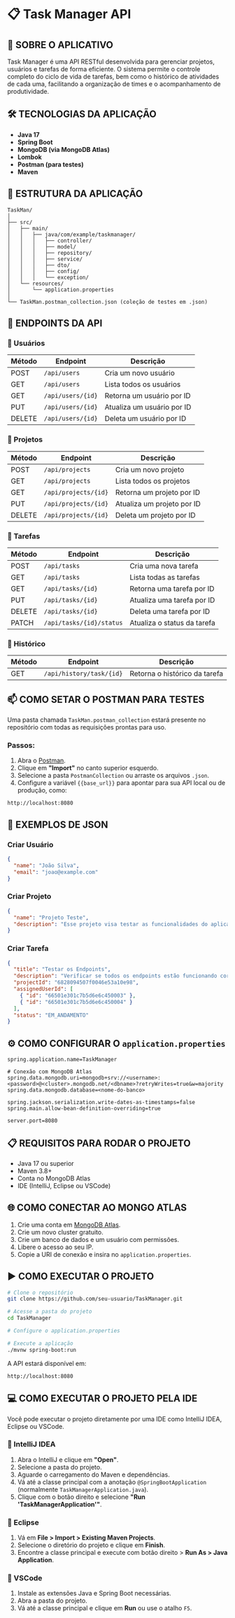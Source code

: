 
# 📋 Task Manager API

## 📌 SOBRE O APLICATIVO

Task Manager é uma API RESTful desenvolvida para gerenciar projetos, usuários e tarefas de forma eficiente. O sistema permite o controle completo do ciclo de vida de tarefas, bem como o histórico de atividades de cada uma, facilitando a organização de times e o acompanhamento de produtividade.


## 🛠️ TECNOLOGIAS DA APLICAÇÃO

- **Java 17**
- **Spring Boot**
- **MongoDB (via MongoDB Atlas)**
- **Lombok**
- **Postman (para testes)**
- **Maven**

## 🧱 ESTRUTURA DA APLICAÇÃO

```
TaskMan/
│
├── src/
│   ├── main/
│   │   ├── java/com/example/taskmanager/
│   │   │   ├── controller/
│   │   │   ├── model/
│   │   │   ├── repository/
│   │   │   ├── service/
│   │   │   ├── dto/
│   │   │   ├── config/
│   │   │   └── exception/
│   └── resources/
│       └── application.properties
│
└── TaskMan.postman_collection.json (coleção de testes em .json)
```

## 📡 ENDPOINTS DA API

### 🔹 Usuários

| Método | Endpoint | Descrição |
|--------|----------|-----------|
| POST   | `/api/users`         | Cria um novo usuário |
| GET    | `/api/users`         | Lista todos os usuários |
| GET    | `/api/users/{id}`    | Retorna um usuário por ID |
| PUT    | `/api/users/{id}`    | Atualiza um usuário por ID |
| DELETE | `/api/users/{id}`    | Deleta um usuário por ID |

### 🔹 Projetos

| Método | Endpoint | Descrição |
|--------|----------|-----------|
| POST   | `/api/projects`         | Cria um novo projeto |
| GET    | `/api/projects`         | Lista todos os projetos |
| GET    | `/api/projects/{id}`    | Retorna um projeto por ID |
| PUT    | `/api/projects/{id}`    | Atualiza um projeto por ID |
| DELETE | `/api/projects/{id}`    | Deleta um projeto por ID |

### 🔹 Tarefas

| Método | Endpoint | Descrição |
|--------|----------|-----------|
| POST   | `/api/tasks`                   | Cria uma nova tarefa |
| GET    | `/api/tasks`                   | Lista todas as tarefas |
| GET    | `/api/tasks/{id}`              | Retorna uma tarefa por ID |
| PUT    | `/api/tasks/{id}`              | Atualiza uma tarefa por ID |
| DELETE | `/api/tasks/{id}`              | Deleta uma tarefa por ID |
| PATCH  | `/api/tasks/{id}/status`       | Atualiza o status da tarefa |

### 🔹 Histórico

| Método | Endpoint | Descrição |
|--------|----------|-----------|
| GET    | `/api/history/task/{id}`       | Retorna o histórico da tarefa |

## 📫 COMO SETAR O POSTMAN PARA TESTES

Uma pasta chamada `TaskMan.postman_collection` estará presente no repositório com todas as requisições prontas para uso.

### Passos:

1. Abra o [Postman](https://www.postman.com/downloads/).
2. Clique em **"Import"** no canto superior esquerdo.
3. Selecione a pasta `PostmanCollection` ou arraste os arquivos `.json`.
4. Configure a variável `{{base_url}}` para apontar para sua API local ou de produção, como:

```
http://localhost:8080
```

## 🧪 EXEMPLOS DE JSON

### Criar Usuário

```json
{
  "name": "João Silva",
  "email": "joao@example.com"
}
```

### Criar Projeto

```json
{
  "name": "Projeto Teste",
  "description": "Esse projeto visa testar as funcionalidades do aplicativo"
}
```

### Criar Tarefa

```json
{
  "title": "Testar os Endpoints",
  "description": "Verificar se todos os endpoints estão funcionando corretamente",
  "projectId": "6828094507f0046e53a10e98",
  "assignedUserId": [
    { "id": "66501e301c7b5d6e6c450003" },
    { "id": "66501e301c7b5d6e6c450004" }
  ],
  "status": "EM_ANDAMENTO"
}
```

## ⚙️ COMO CONFIGURAR O `application.properties`

```properties
spring.application.name=TaskManager

# Conexão com MongoDB Atlas
spring.data.mongodb.uri=mongodb+srv://<username>:<password>@<cluster>.mongodb.net/<dbname>?retryWrites=true&w=majority
spring.data.mongodb.database=<nome-do-banco>

spring.jackson.serialization.write-dates-as-timestamps=false
spring.main.allow-bean-definition-overriding=true

server.port=8080
```

## 📋 REQUISITOS PARA RODAR O PROJETO

- Java 17 ou superior
- Maven 3.8+
- Conta no MongoDB Atlas
- IDE (IntelliJ, Eclipse ou VSCode)

## 🌐 COMO CONECTAR AO MONGO ATLAS

1. Crie uma conta em [MongoDB Atlas](https://www.mongodb.com/cloud/atlas).
2. Crie um novo cluster gratuito.
3. Crie um banco de dados e um usuário com permissões.
4. Libere o acesso ao seu IP.
5. Copie a URI de conexão e insira no `application.properties`.

## ▶️ COMO EXECUTAR O PROJETO

```bash
# Clone o repositório
git clone https://github.com/seu-usuario/TaskManager.git

# Acesse a pasta do projeto
cd TaskManager

# Configure o application.properties

# Execute a aplicação
./mvnw spring-boot:run
```

A API estará disponível em:
```
http://localhost:8080
```

## 💻 COMO EXECUTAR O PROJETO PELA IDE

Você pode executar o projeto diretamente por uma IDE como IntelliJ IDEA, Eclipse ou VSCode.

### 🔹 IntelliJ IDEA

1. Abra o IntelliJ e clique em **"Open"**.
2. Selecione a pasta do projeto.
3. Aguarde o carregamento do Maven e dependências.
4. Vá até a classe principal com a anotação `@SpringBootApplication` (normalmente `TaskManagerApplication.java`).
5. Clique com o botão direito e selecione **"Run 'TaskManagerApplication'"**.

### 🔹 Eclipse

1. Vá em **File > Import > Existing Maven Projects**.
2. Selecione o diretório do projeto e clique em **Finish**.
3. Encontre a classe principal e execute com botão direito > **Run As > Java Application**.

### 🔹 VSCode

1. Instale as extensões Java e Spring Boot necessárias.
2. Abra a pasta do projeto.
3. Vá até a classe principal e clique em **Run** ou use o atalho `F5`.


